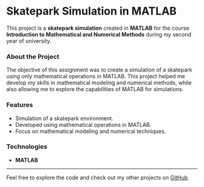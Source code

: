 # Skatepark Simulation in MATLAB

This project is a **skatepark simulation** created in **MATLAB** for the course **Introduction to Mathematical and Numerical Methods** during my second year of university.

### About the Project

The objective of this assignment was to create a simulation of a skatepark using only mathematical operations in MATLAB. This project helped me develop my skills in mathematical modeling and numerical methods, while also allowing me to explore the capabilities of MATLAB for simulations.

### Features
- Simulation of a skatepark environment.
- Developed using mathematical operations in MATLAB.
- Focus on mathematical modeling and numerical techniques.

### Technologies
- **MATLAB**

---

Feel free to explore the code and check out my other projects on [GitHub](https://github.com/).
